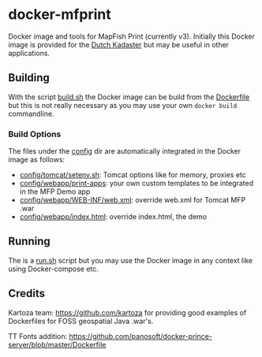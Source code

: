 # docker-mfprint

Docker image and tools for MapFish Print (currently v3).
Initially this Docker image is provided for the [Dutch Kadaster](http://www.kadaster.nl)
but may be useful in other applications.

## Building

With the script [build.sh](build.sh) the Docker image can be build
from the [Dockerfile](Dockerfile) but this is not really necessary as
you may use your own ``docker build`` commandline.

### Build Options

The files under the  [config](config) dir are automatically integrated in the Docker image as follows:

- [config/tomcat/setenv.sh](config/tomcat/setenv.sh): Tomcat options like for memory, proxies etc
- [config/webapp/print-apps](config/webapp/print-apps): your own custom templates to be integrated in the MFP Demo app
- [config/webapp/WEB-INF/web.xml](config/webapp/WEB-INF/web.xml): override web.xml for Tomcat MFP .war
- [config/webapp/index.html](config/webapp/index.html): override index.html, the demo

## Running

The is a [run.sh](run.sh) script but you may use the Docker image in any context like
using Docker-compose etc.

## Credits

Kartoza team: https://github.com/kartoza for providing good examples of Dockerfiles for FOSS geospatial Java .war's.

TT Fonts addition: https://github.com/panosoft/docker-prince-server/blob/master/Dockerfile

